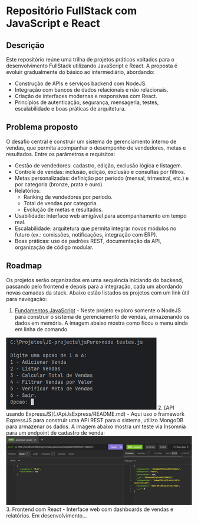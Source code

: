 # Repositório FullStack com JavaScript e React

## Descrição
Este repositório reúne uma trilha de projetos práticos voltados para o desenvolvimento FullStack utilizando 
JavaScript e React. A proposta é evoluir gradualmente do básico ao intermediário, abordando:
- Construção de APIs e serviços backend com NodeJS.
- Integração com bancos de dados relacionais e não relacionais.
- Criação de interfaces modernas e responsivas com React.
- Princípios de autenticação, segurança, mensageria, testes, escalabilidade e boas práticas de arquitetura.

## Problema proposto
O desafio central é construir um sistema de gerenciamento interno de vendas, que permita acompanhar o desempenho 
de vendedores, metas e resultados. Entre os parâmetros e requisitos:
- Gestão de vendedores: cadastro, edição, exclusão lógica e listagem.
- Controle de vendas: inclusão, edição, exclusão e consultas por filtros.
- Metas personalizadas: definição por período (mensal, trimestral, etc.) e por categoria (bronze, prata e ouro).
- Relatórios:
    - Ranking de vendedores por período.
    - Total de vendas por categoria.
    - Evolução de metas e resultados.
- Usabilidade: interface web amigável para acompanhamento em tempo real.
- Escalabilidade: arquitetura que permita integrar novos módulos no futuro (ex.: comissões, notificações, integração 
com ERP).
- Boas práticas: uso de padrões REST, documentação da API, organização de código modular.

## Roadmap
Os projetos serão organizados em uma sequência iniciando do backend, passando pelo frontend e depois para a 
integração, cada um abordando novas camadas da stack. Abaixo estão listados os projetos com um link útil para 
navegação:
1. [Fundamentos JavaScript](./jsPuro/README.md) - Neste projeto exploro somente o NodeJS para construir o sistema de 
gerenciamento de vendas, armazenando os dados em memória. A imagem abaixo mostra como ficou o menu ainda em linha de comando.<br>
<img src="./content/images/menu1.png">
2. [API usando ExpressJS](./ApiJsExpress/README.md)  - Aqui uso o framework ExpressJS para construir uma API REST
para o sistema, utilizo MongoDB para armazenar os dados. A imagem abaixo mostra um teste via Insomnia para um 
endpoint de cadastro de venda:
<img src="./content/images/adicionarVenda1.png">
3. Frontend com React - Interface web com dashboards de vendas e relatórios. Em desenvolvimento...